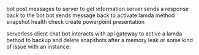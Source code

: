 bot post messages to server to get information
server sends a response back to the bot
bot sends message back to activate lamda method
snapshot health check
create powerpoint presentation



serverless client chat bot interacts with api gateway to active a lamda bethod to backup and delete snapshots after a memory leak or some kind of issue with an instance. 
